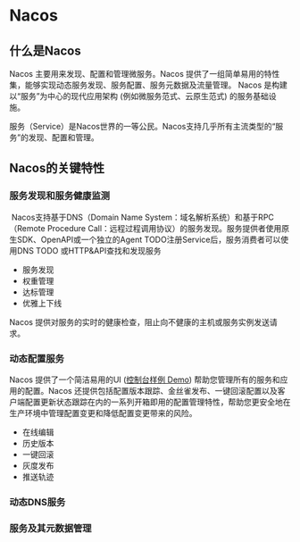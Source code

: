 # Nacos

## 什么是Nacos

Nacos 主要用来发现、配置和管理微服务。Nacos 提供了一组简单易用的特性集，能够实现动态服务发现、服务配置、服务元数据及流量管理。 Nacos 是构建以“服务”为中心的现代应用架构 (例如微服务范式、云原生范式) 的服务基础设施。

服务（Service）是Nacos世界的一等公民。Nacos支持几乎所有主流类型的“服务”的发现、配置和管理。

## Nacos的关键特性

### 服务发现和服务健康监测

​	Nacos支持基于DNS（Domain Name System：域名解析系统）和基于RPC（Remote Procedure Call：远程过程调用协议）的服务发现。服务提供者使用原生SDK、OpenAPI或一个独立的Agent TODO注册Service后，服务消费者可以使用DNS TODO 或HTTP&API查找和发现服务

* 服务发现
* 权重管理
* 达标管理
* 优雅上下线

Nacos 提供对服务的实时的健康检查，阻止向不健康的主机或服务实例发送请求。

### 动态配置服务

Nacos 提供了一个简洁易用的UI ([控制台样例 Demo](http://console.nacos.io/nacos/index.html)) 帮助您管理所有的服务和应用的配置。Nacos 还提供包括配置版本跟踪、金丝雀发布、一键回滚配置以及客户端配置更新状态跟踪在内的一系列开箱即用的配置管理特性，帮助您更安全地在生产环境中管理配置变更和降低配置变更带来的风险。

* 在线编辑
* 历史版本
* 一键回滚
* 灰度发布
* 推送轨迹

### 动态DNS服务

### 服务及其元数据管理









